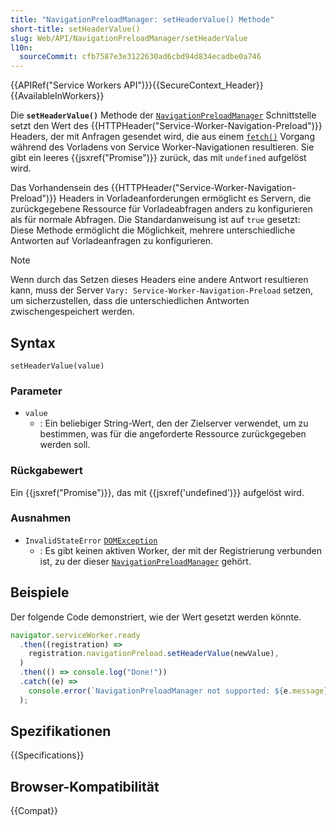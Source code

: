 ```yaml
---
title: "NavigationPreloadManager: setHeaderValue() Methode"
short-title: setHeaderValue()
slug: Web/API/NavigationPreloadManager/setHeaderValue
l10n:
  sourceCommit: cfb7587e3e3122630ad6cbd94d834ecadbe0a746
---
```


{{APIRef("Service Workers API")}}{{SecureContext_Header}}{{AvailableInWorkers}}

Die **`setHeaderValue()`** Methode der [`NavigationPreloadManager`](/de/docs/Web/API/NavigationPreloadManager) Schnittstelle setzt den Wert des {{HTTPHeader("Service-Worker-Navigation-Preload")}} Headers, der mit Anfragen gesendet wird, die aus einem [`fetch()`](/de/docs/Web/API/Window/fetch) Vorgang während des Vorladens von Service Worker-Navigationen resultieren.
Sie gibt ein leeres {{jsxref("Promise")}} zurück, das mit `undefined` aufgelöst wird.

Das Vorhandensein des {{HTTPHeader("Service-Worker-Navigation-Preload")}} Headers in Vorladeanforderungen ermöglicht es Servern, die zurückgegebene Ressource für Vorladeabfragen anders zu konfigurieren als für normale Abfragen.
Die Standardanweisung ist auf `true` gesetzt: Diese Methode ermöglicht die Möglichkeit, mehrere unterschiedliche Antworten auf Vorladeanfragen zu konfigurieren.

> [!NOTE]
> Wenn durch das Setzen dieses Headers eine andere Antwort resultieren kann, muss der Server `Vary: Service-Worker-Navigation-Preload` setzen, um sicherzustellen, dass die unterschiedlichen Antworten zwischengespeichert werden.

## Syntax

```js-nolint
setHeaderValue(value)
```

### Parameter

- `value`
  - : Ein beliebiger String-Wert, den der Zielserver verwendet, um zu bestimmen, was für die angeforderte Ressource zurückgegeben werden soll.

### Rückgabewert

Ein {{jsxref("Promise")}}, das mit {{jsxref('undefined')}} aufgelöst wird.

### Ausnahmen

- `InvalidStateError` [`DOMException`](/de/docs/Web/API/DOMException)
  - : Es gibt keinen aktiven Worker, der mit der Registrierung verbunden ist, zu der dieser [`NavigationPreloadManager`](/de/docs/Web/API/NavigationPreloadManager) gehört.

## Beispiele

Der folgende Code demonstriert, wie der Wert gesetzt werden könnte.

```js
navigator.serviceWorker.ready
  .then((registration) =>
    registration.navigationPreload.setHeaderValue(newValue),
  )
  .then(() => console.log("Done!"))
  .catch((e) =>
    console.error(`NavigationPreloadManager not supported: ${e.message}`),
  );
```

## Spezifikationen

{{Specifications}}

## Browser-Kompatibilität

{{Compat}}
